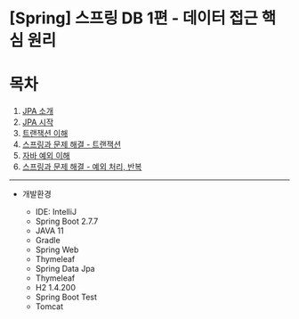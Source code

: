 # [Spring] 스프링 DB 1편 - 데이터 접근 핵심 원리

# 목차  
1. [JPA 소개](1.%20JDBC%20이해.md)
2. [JPA 시작](2.%20커넥션풀과%20데이터소스%20이해.md)
3. [트랜잭션 이해](3.%20트랜잭션%20이해.md)
4. [스프링과 문제 해결 - 트랜잭션](4.%20스프링과%20문제%20해결%20-%20트랜잭션.md)
5. [자바 예외 이해](5.%20자바%20예외%20이해.md)
6. [스프링과 문제 해결 - 예외 처리, 반복](6.%20스프링과%20문제%20해결%20-%20예외%20처리,%20반복.md)


----
* 개발환경

  * IDE: IntelliJ
  * Spring Boot 2.7.7
  * JAVA 11
  * Gradle
  * Spring Web 
  * Thymeleaf
  * Spring Data Jpa
  * Thymeleaf
  * H2 1.4.200
  * Spring Boot Test
  * Tomcat
